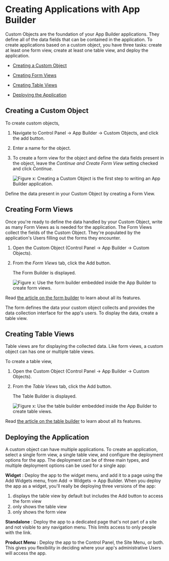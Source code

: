 # Creating Applications with App Builder

Custom Objects are the foundation of your App Builder applications. They define all of the data fields that can be contained in the application. To create applications based on a custom object, you have three tasks: create at least one form view, create at least one table view, and deploy the application.

- [Creating a Custom Object](#creating-a-custom-object)

- [Creating Form Views](#creating-form-views)

- [Creating Table Views](#creating-table-views)

- [Deploying the Application](#deploying-the-application)

## Creating a Custom Object

To create custom objects, 

1.  Navigate to Control Panel &rarr; App Builder &rarr; Custom Objects, and click the add button.

2.  Enter a name for the object.

3.  To create a form view for the object and define the data fields present in the object, leave the _Continue and Create Form View_ setting checked and click _Continue_.

    ![Figure x: Creating a Custom Object is the first step to writing an App Builder application.](./app-builder/images/app-builder-custom-object.png)

Define the data present in your Custom Object by creating a Form View.

## Creating Form Views

Once you're ready to define the data handled by your Custom Object, write as many Form Views as is needed for the application. The Form Views collect the fields of the Custom Object. They're populated by the application's Users filling out the forms they encounter.

1.  Open the Custom Object (Control Panel &rarr; App Builder &rarr; Custom Objects).

2.  From the _Form Views_ tab, click the Add button.

    The Form Builder is displayed.

    ![Figure x: Use the form builder embedded inside the App Builder to create form views.](./app-builder/images/app-builder-form-builder.png)

Read [the article on the form builder](placeholder) to learn about all its features.

The form defines the data your custom object collects and provides the data collection interface for the app's users. To display the data, create a table view.

## Creating Table Views

Table views are for displaying the collected data. Like form views, a custom object can has one or multiple table views.

To create a table view, 

1.  Open the Custom Object (Control Panel &rarr; App Builder &rarr; Custom Objects).

2.  From the _Table Views_ tab, click the Add button.

    The Table Builder is displayed.

    ![Figure x: Use the table builder embedded inside the App Builder to create table views.](./app-builder/images/app-builder-table-builder.png)

Read [the article on the table builder](placeholder) to learn about all its features.

## Deploying the Application

A custom object can have multiple applications. To create an application, select a single form view, a single table view, and configure the deployment options for the app. The deployment can be of three main types, and multiple deployment options can be used for a single app:

**Widget**
: Deploy the app to the widget menu, and add it to a page using the Add Widgets menu, from Add &rarr; Widgets &rarr; App Builder. When you deploy the app as a widget, you'll really be deploying three versions of the app:

1.  displays the table view by default but includes the Add button to access the form view
2.  only shows the table view
3.  only shows the form view

**Standalone**
: Deploy the app to a dedicated page that's not part of a site and not visible to any navigation menu. This limits access to only people with the link.

**Product Menu**
: Deploy the app to the Control Panel, the Site Menu, or both. This gives you flexibility in deciding where your app's administrative Users will access the app.
